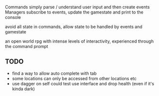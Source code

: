 

Commands simply parse / understand user input and then create events
Managers subscribe to events, update the gamestate and print to the console


avoid all state in commands, allow state to be handled by events and gamestate

an open world rpg with intense levels of interactivity, experienced through the command prompt

## TODO
* find a way to allow auto complete with tab
* some locations can only be accessed from other locations etc
* use dagger on self could test use interface and drop health (even if it's kinda dark)
